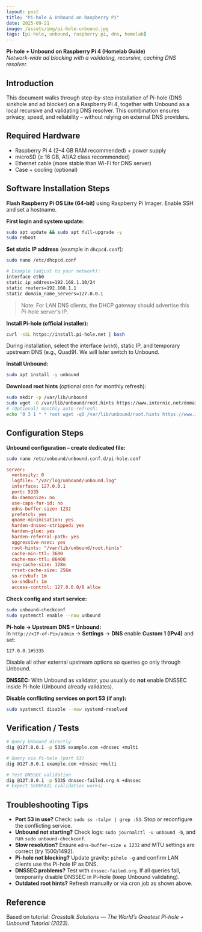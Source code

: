 ```yaml
---
layout: post
title: "Pi-hole & Unbound on Raspberry Pi"
date: 2025-09-21
image: /assets/img/pi-hole-unbound.jpg
tags: [pi-hole, unbound, raspberry pi, dns, homelab]
---
```


**Pi-hole + Unbound on Raspberry Pi 4 (Homelab Guide)**  
*Network-wide ad blocking with a validating, recursive, caching DNS resolver.*

## Introduction
This document walks through step-by-step installation of Pi-hole (DNS sinkhole and ad blocker) on a Raspberry Pi 4, together with Unbound as a local recursive and validating DNS resolver. This combination ensures privacy, speed, and reliability – without relying on external DNS providers.

## Required Hardware
- Raspberry Pi 4 (2–4 GB RAM recommended) + power supply  
- microSD (≥ 16 GB, A1/A2 class recommended)  
- Ethernet cable (more stable than Wi-Fi for DNS server)  
- Case + cooling (optional)

## Software Installation Steps
**Flash Raspberry Pi OS Lite (64‑bit)** using Raspberry Pi Imager. Enable SSH and set a hostname.

**First login and system update:**
```bash
sudo apt update && sudo apt full-upgrade -y
sudo reboot
```

**Set static IP address** (example in `dhcpcd.conf`):
```bash
sudo nano /etc/dhcpcd.conf

# Example (adjust to your network):
interface eth0
static ip_address=192.168.1.10/24
static routers=192.168.1.1
static domain_name_servers=127.0.0.1
```
> Note: For LAN DNS clients, the DHCP gateway should advertise this Pi-hole server's IP.

**Install Pi-hole (official installer):**
```bash
curl -sSL https://install.pi-hole.net | bash
```
During installation, select the interface (`eth0`), static IP, and temporary upstream DNS (e.g., Quad9). We will later switch to Unbound.

**Install Unbound:**
```bash
sudo apt install -y unbound
```
**Download root hints** (optional cron for monthly refresh):
```bash
sudo mkdir -p /var/lib/unbound
sudo wget -O /var/lib/unbound/root.hints https://www.internic.net/domain/named.root
# (Optional) monthly auto-refresh:
echo '0 3 1 * * root wget -qO /var/lib/unbound/root.hints https://www.internic.net/domain/named.root' | sudo tee /etc/cron.d/unbound-root-hints
```

## Configuration Steps
**Unbound configuration – create dedicated file:**
```bash
sudo nano /etc/unbound/unbound.conf.d/pi-hole.conf
```
```conf
server:
  verbosity: 0
  logfile: "/var/log/unbound/unbound.log"
  interface: 127.0.0.1
  port: 5335
  do-daemonize: no
  use-caps-for-id: no
  edns-buffer-size: 1232
  prefetch: yes
  qname-minimisation: yes
  harden-dnssec-stripped: yes
  harden-glue: yes
  harden-referral-path: yes
  aggressive-nsec: yes
  root-hints: "/var/lib/unbound/root.hints"
  cache-min-ttl: 3600
  cache-max-ttl: 86400
  msg-cache-size: 128m
  rrset-cache-size: 256m
  so-rcvbuf: 1m
  so-sndbuf: 1m
  access-control: 127.0.0.0/8 allow
```
**Check config and start service:**
```bash
sudo unbound-checkconf
sudo systemctl enable --now unbound
```

**Pi-hole → Upstream DNS = Unbound:**  
In `http://<IP-of-Pi>/admin` → **Settings** → **DNS** enable **Custom 1 (IPv4)** and set:
```
127.0.0.1#5335
```
Disable all other external upstream options so queries go only through Unbound.

**DNSSEC:** With Unbound as validator, you usually do **not** enable DNSSEC inside Pi-hole (Unbound already validates).

**Disable conflicting services on port 53 (if any):**
```bash
sudo systemctl disable --now systemd-resolved
```

## Verification / Tests
```bash
# Query Unbound directly
dig @127.0.0.1 -p 5335 example.com +dnssec +multi

# Query via Pi-hole (port 53)
dig @127.0.0.1 example.com +dnssec +multi

# Test DNSSEC validation
dig @127.0.0.1 -p 5335 dnssec-failed.org A +dnssec
# Expect SERVFAIL (validation works)
```

## Troubleshooting Tips
- **Port 53 in use?** Check: `sudo ss -tulpn | grep :53`. Stop or reconfigure the conflicting service.  
- **Unbound not starting?** Check logs: `sudo journalctl -u unbound -b`, and run `sudo unbound-checkconf`.  
- **Slow resolution?** Ensure `edns-buffer-size ≤ 1232` and MTU settings are correct (try 1500/1492).  
- **Pi-hole not blocking?** Update gravity: `pihole -g` and confirm LAN clients use the Pi-hole IP as DNS.  
- **DNSSEC problems?** Test with `dnssec-failed.org`. If all queries fail, temporarily disable DNSSEC in Pi-hole (keep Unbound validating).  
- **Outdated root hints?** Refresh manually or via cron job as shown above.

## Reference
Based on tutorial: *Crosstalk Solutions — The World’s Greatest Pi-hole + Unbound Tutorial (2023)*.
